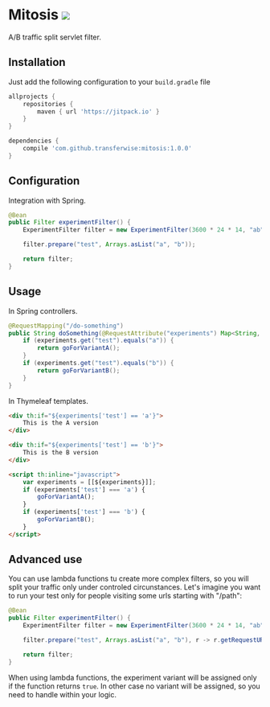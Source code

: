 # Mitosis ![](https://circleci.com/gh/transferwise/mitosis/tree/master.svg?style=shield&circle-token=e4edd781ef41072d705e58afe8fe17b79a9d4743)

A/B traffic split servlet filter.

## Installation

Just add the following configuration to your `build.gradle` file

```gradle
allprojects {
    repositories {
        maven { url 'https://jitpack.io' }
    }
}

dependencies {
    compile 'com.github.transferwise:mitosis:1.0.0'
}
```

## Configuration

Integration with Spring.

```java
@Bean
public Filter experimentFilter() {
    ExperimentFilter filter = new ExperimentFilter(3600 * 24 * 14, "ab", "experiments", "activate");

    filter.prepare("test", Arrays.asList("a", "b"));

    return filter;
}
```

## Usage

In Spring controllers.

```java
@RequestMapping("/do-something")
public String doSomething(@RequestAttribute("experiments") Map<String, String> experiments) {
    if (experiments.get("test").equals("a")) {
        return goForVariantA();
    }
    if (experiments.get("test").equals("b")) {
        return goForVariantB();
    }
}
```

In Thymeleaf templates.

```html
<div th:if="${experiments['test'] == 'a'}">
    This is the A version
</div>

<div th:if="${experiments['test'] == 'b'}">
    This is the B version
</div>

<script th:inline="javascript">
    var experiments = [[${experiments}]];
    if (experiments['test'] === 'a') {
        goForVariantA();
    }
    if (experiments['test'] === 'b') {
        goForVariantB();
    }
</script>
```

## Advanced use

You can use lambda functions tu create more complex filters, so you will split your traffic only under controled circunstances.
Let's imagine you want to run your test only for people visiting some urls starting with "/path":


```java 
@Bean
public Filter experimentFilter() {
    ExperimentFilter filter = new ExperimentFilter(3600 * 24 * 14, "ab", "experiments", "activate");

    filter.prepare("test", Arrays.asList("a", "b"), r -> r.getRequestURI().contains("/path"));

    return filter;
}

``` 
 
When using lambda functions, the experiment variant will be assigned only if the function returns `true`. In other case no variant will be assigned, so you need to handle within your logic.
